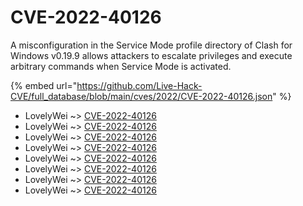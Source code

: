 # CVE-2022-40126

A misconfiguration in the Service Mode profile directory of Clash for Windows v0.19.9 allows attackers to escalate privileges and execute arbitrary commands when Service Mode is activated.

{% embed url="https://github.com/Live-Hack-CVE/full_database/blob/main/cves/2022/CVE-2022-40126.json" %}


* LovelyWei ~> [CVE-2022-40126](https://www.alice-snow.ru/2022/database/cve-2022-40126/cve-2022-40126-lovelywei)
* LovelyWei ~> [CVE-2022-40126](https://www.alice-snow.ru/2022/database/cve-2022-40126/cve-2022-40126-lovelywei)
* LovelyWei ~> [CVE-2022-40126](https://www.alice-snow.ru/2022/database/cve-2022-40126/cve-2022-40126-lovelywei)
* LovelyWei ~> [CVE-2022-40126](https://www.alice-snow.ru/2022/database/cve-2022-40126/cve-2022-40126-lovelywei)
* LovelyWei ~> [CVE-2022-40126](https://www.alice-snow.ru/2022/database/cve-2022-40126/cve-2022-40126-lovelywei)
* LovelyWei ~> [CVE-2022-40126](https://www.alice-snow.ru/2022/database/cve-2022-40126/cve-2022-40126-lovelywei)
* LovelyWei ~> [CVE-2022-40126](https://www.alice-snow.ru/2022/database/cve-2022-40126/cve-2022-40126-lovelywei)
* LovelyWei ~> [CVE-2022-40126](https://www.alice-snow.ru/2022/database/cve-2022-40126/cve-2022-40126-lovelywei)